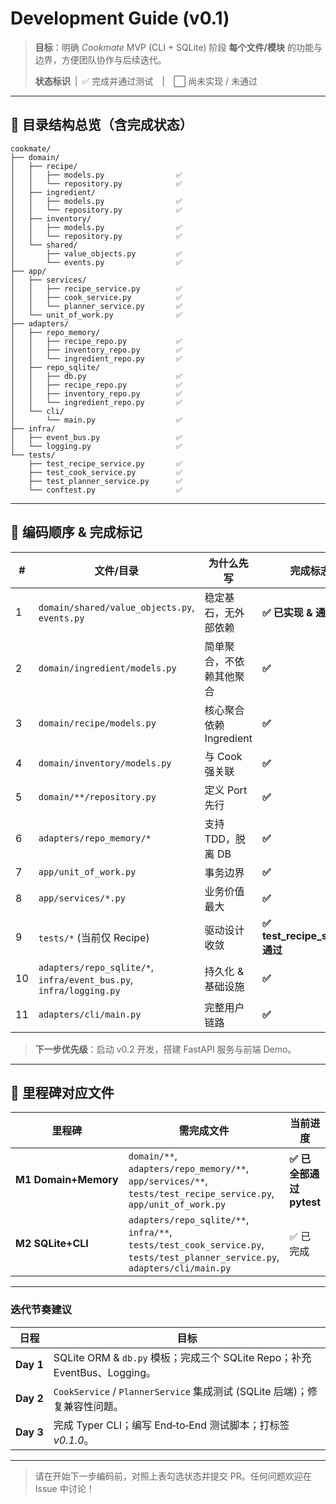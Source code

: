 # Development Guide (v0.1)

> **目标**：明确 *Cookmate* MVP (CLI + SQLite) 阶段 **每个文件/模块** 的功能与边界，方便团队协作与后续迭代。
>
> **状态标识** | ✅ 完成并通过测试 | ⬜ 尚未实现 / 未通过

---

## 📂 目录结构总览（含完成状态）

```text
cookmate/
├── domain/
│   ├── recipe/
│   │   ├── models.py                ✅
│   │   └── repository.py            ✅
│   ├── ingredient/
│   │   ├── models.py                ✅
│   │   └── repository.py            ✅
│   ├── inventory/
│   │   ├── models.py                ✅
│   │   └── repository.py            ✅
│   └── shared/
│       ├── value_objects.py         ✅
│       └── events.py                ✅
├── app/
│   ├── services/
│   │   ├── recipe_service.py        ✅
│   │   ├── cook_service.py          ✅
│   │   └── planner_service.py       ✅
│   └── unit_of_work.py              ✅
├── adapters/
│   ├── repo_memory/
│   │   ├── recipe_repo.py           ✅
│   │   ├── inventory_repo.py        ✅
│   │   └── ingredient_repo.py       ✅
│   ├── repo_sqlite/
│   │   ├── db.py                    ✅
│   │   ├── recipe_repo.py           ✅
│   │   ├── inventory_repo.py        ✅
│   │   └── ingredient_repo.py       ✅
│   └── cli/
│       └── main.py                  ✅
├── infra/
│   ├── event_bus.py                 ✅
│   └── logging.py                   ✅
└── tests/
    ├── test_recipe_service.py       ✅
    ├── test_cook_service.py         ✅
    ├── test_planner_service.py      ✅
    └── conftest.py                  ✅
```

---

## 🚦 编码顺序 & 完成标记

| # | 文件/目录 | 为什么先写 | 完成标志 |
|---|-----------|-----------|---------|
| 1 | `domain/shared/value_objects.py`, `events.py` | 稳定基石，无外部依赖 | **✅ 已实现 & 通过测试** |
| 2 | `domain/ingredient/models.py` | 简单聚合，不依赖其他聚合 | **✅** |
| 3 | `domain/recipe/models.py` | 核心聚合依赖 Ingredient | **✅** |
| 4 | `domain/inventory/models.py` | 与 Cook 强关联 | **✅** |
| 5 | `domain/**/repository.py` | 定义 Port 先行 | **✅** |
| 6 | `adapters/repo_memory/*` | 支持 TDD，脱离 DB | **✅** |
| 7 | `app/unit_of_work.py` | 事务边界 | **✅** |
| 8 | `app/services/*.py` | 业务价值最大 | **✅** |
| 9 | `tests/*` (当前仅 Recipe) | 驱动设计收敛 | **✅ test_recipe_service 通过** |
|10 | `adapters/repo_sqlite/*`, `infra/event_bus.py`, `infra/logging.py` | 持久化 & 基础设施 | **✅** |
|11 | `adapters/cli/main.py` | 完整用户链路 | **✅** |

> **下一步优先级**：启动 v0.2 开发，搭建 FastAPI 服务与前端 Demo。

---

## 📑 里程碑对应文件

| 里程碑 | 需完成文件 | 当前进度 |
|--------|-----------|---------|
| **M1 Domain+Memory** | `domain/**`, `adapters/repo_memory/**`, `app/services/**`, `tests/test_recipe_service.py`, `app/unit_of_work.py` | **✅ 已全部通过 pytest** |
| **M2 SQLite+CLI** | `adapters/repo_sqlite/**`, `infra/**`, `tests/test_cook_service.py`, `tests/test_planner_service.py`, `adapters/cli/main.py` | ✅ 已完成 |

---

### 迭代节奏建议

| 日程 | 目标 |
|------|------|
| **Day 1** | SQLite ORM & `db.py` 模板；完成三个 SQLite Repo；补充 EventBus、Logging。 |
| **Day 2** | `CookService` / `PlannerService` 集成测试 (SQLite 后端)；修复兼容性问题。 |
| **Day 3** | 完成 Typer CLI；编写 End‑to‑End 测试脚本；打标签 *v0.1.0*。 |

---

> 请在开始下一步编码前，对照上表勾选状态并提交 PR。任何问题欢迎在 Issue 中讨论！
